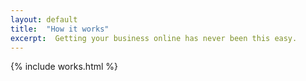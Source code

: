 ```yaml
---
layout: default
title:  "How it works"
excerpt:  Getting your business online has never been this easy.
---
```


{% include works.html %}

